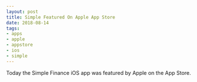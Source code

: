 ```yaml
---
layout: post
title: Simple Featured On Apple App Store
date: 2018-08-14
tags:
- apps
- apple
- appstore
- ios
- simple
---
```


<!--excerpt.start-->
Today the Simple Finance iOS app was featured by Apple on the App Store.
<!--excerpt.end-->

